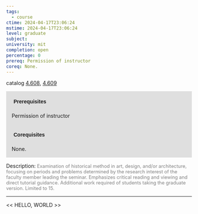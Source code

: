 ```yaml
---
tags:
  - course
ctime: 2024-04-17T23:06:24
mstime: 2024-04-17T23:06:24
level: graduate
subject: 
university: mit
completion: open
percentage: 0
prereq: Permission of instructor
coreq: None.
---
```


catalog [4.608](http://student.mit.edu/catalog/m4f.html#4.608), [4.609](http://student.mit.edu/catalog/m4f.html#4.609)

<span style="display: block; padding: 15px; background-color: rgb(100, 100, 100, 0.2);"><font id="m_prereq3178_0" style="display: block; font-family: Arial, sans-serif; font-weight: bold; padding: 5px">Prerequisites</font><br><span id="prereq3178_0">Permission of instructor</span></span>
<span style="display: block; padding: 15px; background-color: rgb(100, 100, 100, 0.2);"><font id="m_coreq3178_0" style="display: block; font-family: Arial, sans-serif; font-weight: bold; padding: 5px">Corequisites</font><br><span id="coreq3178_0">None.</span></span>

<font style="">Description:</font>
<font style="color: grey; font-size: 0.8rem;">Examination of historical method in art, design, and/or architecture, focusing on periods and problems determined by the research interest of the faculty member leading the seminar. Emphasizes critical reading and viewing and direct tutorial guidance. Additional work required of students taking the graduate version. Limited to 15.</font>



---

<< HELLO, WORLD >>
